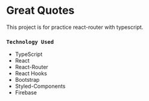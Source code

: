 # Great Quotes

This project is for practice react-router with typescript.

### `Technology Used`

-   TypeScript
-   React
-   React-Router
-   React Hooks
-   Bootstrap
-   Styled-Components
-   Firebase

